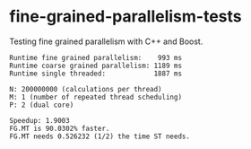 fine-grained-parallelism-tests
==============================

Testing fine grained parallelism with C++ and Boost.

	Runtime fine grained parallelism:    993 ms
	Runtime coarse grained parallelism: 1189 ms
	Runtime single threaded:            1887 ms

	N: 200000000 (calculations per thread)
	M: 1 (number of repeated thread scheduling)
	P: 2 (dual core)

	Speedup: 1.9003
	FG.MT is 90.0302% faster.
	FG.MT needs 0.526232 (1/2) the time ST needs.
